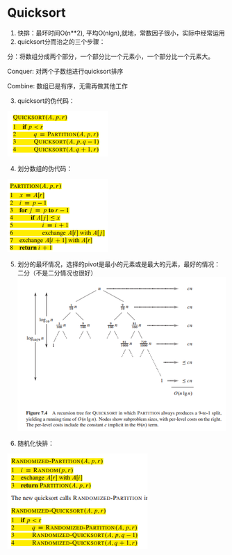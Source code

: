 # Quicksort

1. 快排：最坏时间O(n**2), 平均O(nlgn),就地，常数因子很小，实际中经常运用
2. quicksort分而治之的三个步骤：

分：将数组分成两个部分，一个部分比一个元素小，一个部分比一个元素大。

Conquer: 对两个子数组进行quicksort排序

Combine: 数组已是有序，无需再做其他工作

3. quicksort的伪代码：

![](images/0701.png)

4. 划分数组的伪代码：

![](images/0702.png)

5. 划分的最坏情况，选择的pivot是最小的元素或是最大的元素，最好的情况：二分（不是二分情况也很好）
![](images/0703.png)

6. 随机化快排：

![](images/0704.png)

